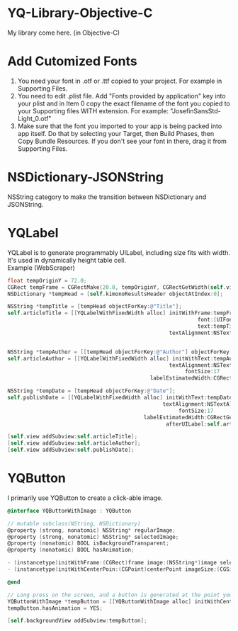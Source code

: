 YQ-Library-Objective-C
======================

My library come here. (in Objective-C)


Add Cutomized Fonts
======================

1. You need your font in .otf or .ttf copied to your project. For example in Supporting Files.
2. You need to edit .plist file. Add "Fonts provided by application" key into your plist and in Item 0 copy the exact filename of the font you copied to your Supporting files WITH extension. For example: "JosefinSansStd-Light_0.otf"
3. Make sure that the font you imported to your app is being packed into app itself. Do that by selecting your Target, then Build Phases, then Copy Bundle Resources. If you don't see your font in there, drag it from Supporting Files.


NSDictionary-JSONString
======================

NSString category to make the transition between NSDictionary and JSONString.


YQLabel
======================

YQLabel is to generate programmably UILabel, including size fits with width. It's used in dynamically height table cell.
<br>
Example (WebScraper)
```Objective-C
float tempOriginY = 72.0;
CGRect tempFrame = CGRectMake(20.0, tempOriginY, CGRectGetWidth(self.view.frame)-40.0, 1024.0);
NSDictionary *tempHead = [self.kimonoResultsHeader objectAtIndex:0];

NSString *tempTitle = [tempHead objectForKey:@"Title"];
self.articleTitle = [[YQLabelWithFixedWidth alloc] initWithFrame:tempFrame
                                                            font:[UIFont fontWithName:@"Georgia" size:20]
                                                            text:tempTitle
                                                   textAlignment:NSTextAlignmentLeft];


NSString *tempAuthor = [[tempHead objectForKey:@"Author"] objectForKey:@"text"];
self.articleAuthor = [[YQLabelWithFixedWidth alloc] initWithText:tempAuthor
                                                   textAlignment:NSTextAlignmentLeft
                                                        fontSize:17
                                             labelEstimatedWidth:CGRectGetWidth(self.view.frame) afterUILabel:self.articleTitle];

NSString *tempDate = [tempHead objectForKey:@"Date"];
self.publishDate = [[YQLabelWithFixedWidth alloc] initWithText:tempDate
                                                 textAlignment:NSTextAlignmentLeft
                                                      fontSize:17
                                           labelEstimatedWidth:CGRectGetWidth(self.view.frame)
                                                  afterUILabel:self.articleAuthor];

[self.view addSubview:self.articleTitle];
[self.view addSubview:self.articleAuthor];
[self.view addSubview:self.publishDate];
```

YQButton
======================
I primarily use YQButton to create a click-able image.

```Objective-C
@interface YQButtonWithImage : YQButton

// mutable subclass(NString, NSDictionary)
@property (strong, nonatomic) NSString* regularImage;
@property (strong, nonatomic) NSString* selectedImage;
@property (nonatomic) BOOL isBackgroundTransparent;
@property (nonatomic) BOOL hasAnimation;

- (instancetype)initWithFrame:(CGRect)frame image:(NSString*)image selectedImage:(NSString*)selectedImage;
- (instancetype)initWithCenterPoin:(CGPoint)centerPoint imageSize:(CGSize)imageSize image:(NSString*)image selectedImage:(NSString*)selectedImage;

@end

```

```Objective-C
// Long press on the screen, and a button is generated at the point you pressed.
YQButtonWithImage *tempButton = [[YQButtonWithImage alloc] initWithCenterPoin:locationInView imageSize:CGSizeMake(45, 45) image:tempImageName selectedImage:tempImageName];
tempButton.hasAnimation = YES;

[self.backgroundView addSubview:tempButton];
```
